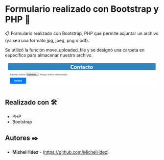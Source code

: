 Formulario realizado con Bootstrap y PHP 🚀
===========
📋 Formulario realizado con Bootstrap, PHP que permite adjuntar un archivo 
(ya sea una formato jpg, jpeg, png o pdf).

Se utilizó la función move_uploaded_file y se designó una carpeta en específico para almacenar nuestro archivo.

![Alt text](imagen.png "imagen descripcion")

## Realizado con 🛠️
* PHP
* Bootstrap

## Autores ✒️
* **Michel Hdez** - (https://github.com/MichelHdez)
